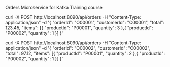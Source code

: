 Orders Microservice for Kafka Training course

curl -X POST http://localhost:8090/api/orders -H "Content-Type: application/json" -d '{
"orderId": "O00001",
"customerId": "C00001",
"total": 123.45,
"items": [{
"productId": "P00001",
"quantity": 3
},{
"productId": "P00002",
"quantity": 1
}]
}'


curl -X POST http://localhost:8090/api/orders -H "Content-Type: application/json" -d '{
"orderId": "O00002",
"customerId": "C00002",
"total": 97.12,
"items": [{
"productId": "P00001",
"quantity": 2
},{
"productId": "P00002",
"quantity": 1
}]
}'
